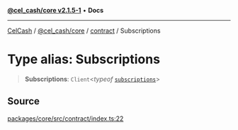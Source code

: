 [**@cel_cash/core v2.1.5-1**](../../README.md) • **Docs**

***

[CelCash](../../../../README.md) / [@cel\_cash/core](../../README.md) / [contract](../README.md) / Subscriptions

# Type alias: Subscriptions

> **Subscriptions**: `Client`\<*typeof* [`subscriptions`](../variables/subscriptions.md)\>

## Source

[packages/core/src/contract/index.ts:22](https://github.com/Pyxlab/celcash/blob/9dbc7013720b05f34ded33140fbf1d827b403eea/packages/core/src/contract/index.ts#L22)
